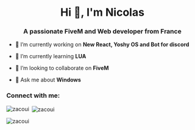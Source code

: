 <h1 align="center">Hi 👋, I'm Nicolas</h1>
<h3 align="center">A passionate FiveM and Web developer from France</h3>

- 🔭 I’m currently working on **New React, Yoshy OS and Bot for discord**

- 🌱 I’m currently learning **LUA**

- 👯 I’m looking to collaborate on **FiveM**

- 💬 Ask me about **Windows**


<h3 align="left">Connect with me:</h3>
<p align="left">
</p>


<p><img align="left" src="https://github-readme-stats.vercel.app/api/top-langs?username=zacoui&show_icons=true&locale=en&layout=compact" alt="zacoui" /></p>

<p>&nbsp;<img align="center" src="https://github-readme-stats.vercel.app/api?username=zacoui&show_icons=true&locale=en" alt="zacoui" /></p>

<p><img align="center" src="https://github-readme-streak-stats.herokuapp.com/?user=zacoui&" alt="zacoui" /></p>
